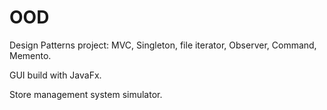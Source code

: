 # OOD
Design Patterns project: MVC, Singleton, file iterator, Observer, Command, Memento.

GUI build with JavaFx. 

Store management system simulator.

